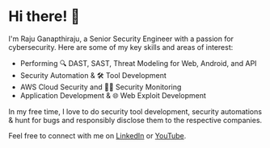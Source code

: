 # Hi there! 👋

I'm Raju Ganapthiraju, a Senior Security Engineer with a passion for cybersecurity. Here are some of my key skills and areas of interest:

- Performing 🔍 DAST, SAST, Threat Modeling for Web, Android, and API
- Security Automation & 🛠️ Tool Development
- AWS Cloud Security and 🕵️‍♂️ Security Monitoring
- Application Development & 🌐 Web Exploit Development

In my free time, I love to do security tool development, security automations & hunt for bugs and responsibly disclose them to the respective companies.

Feel free to connect with me on [LinkedIn](https://www.linkedin.com/in/your-linkedin-profile/) or [YouTube](https://www.youtube.com/@DevSecHacker).


